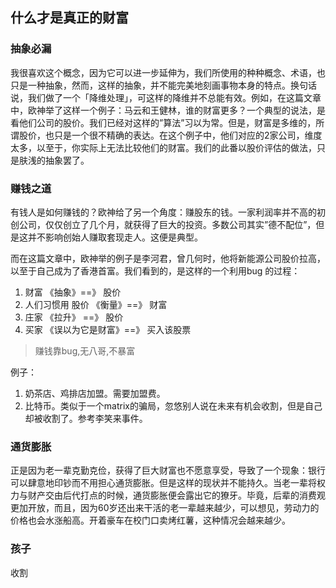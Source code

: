 ## 什么才是真正的财富

### 抽象必漏
我很喜欢这个概念，因为它可以进一步延伸为，我们所使用的种种概念、术语，也只是一种抽象，然而，这样的抽象，并不能完美地刻画事物本身的特点。换句话说，我们做了一个「降维处理」，可这样的降维并不总能有效。例如，在这篇文章中，欧神举了这样一个例子：马云和王健林，谁的财富更多？一个典型的说法，是看他们公司的股价。我们已经对这样的”算法”习以为常。但是，财富是多维的，所谓股价，也只是一个很不精确的表达。在这个例子中，他们对应的2家公司，维度太多，以至于，你实际上无法比较他们的财富。我们的此番以股价评估的做法，只是肤浅的抽象罢了。

### 赚钱之道
有钱人是如何赚钱的？欧神给了另一个角度：赚股东的钱。一家利润率并不高的初创公司，仅仅创立了几个月，就获得了巨大的投资。多数公司其实”德不配位”，但是这并不影响创始人赚取套现走人。这便是典型。

而在这篇文章中，欧神举的例子是李河君，曾几何时，他将新能源公司股价拉高，以至于自己成为了香港首富。我们看到的，是这样的一个利用bug 的过程：

1. 财富 《抽象》==》 股价
2. 人们习惯用 股价 《衡量》==》 财富
3. 庄家 《拉升》 ==》 股价
4. 买家 《误以为它是财富》==》 买入该股票

> 赚钱靠bug,无八哥,不暴富

例子：
1. 奶茶店、鸡排店加盟。需要加盟费。
2. 比特币。类似于一个matrix的骗局，忽悠别人说在未来有机会收割，但是自己却被收割了。参考李笑来事件。


### 通货膨胀
正是因为老一辈克勤克俭，获得了巨大财富也不愿意享受，导致了一个现象：银行可以肆意地印钞而不用担心通货膨胀。但是这样的现状并不能持久。当老一辈将权力与财产交由后代打点的时候，通货膨胀便会露出它的獠牙。毕竟，后辈的消费观更加开放，而且，因为60岁还出来干活的老一辈越来越少，可以想见，劳动力的价格也会水涨船高。开着豪车在校门口卖烤红薯，这种情况会越来越少。

### 孩子
收割